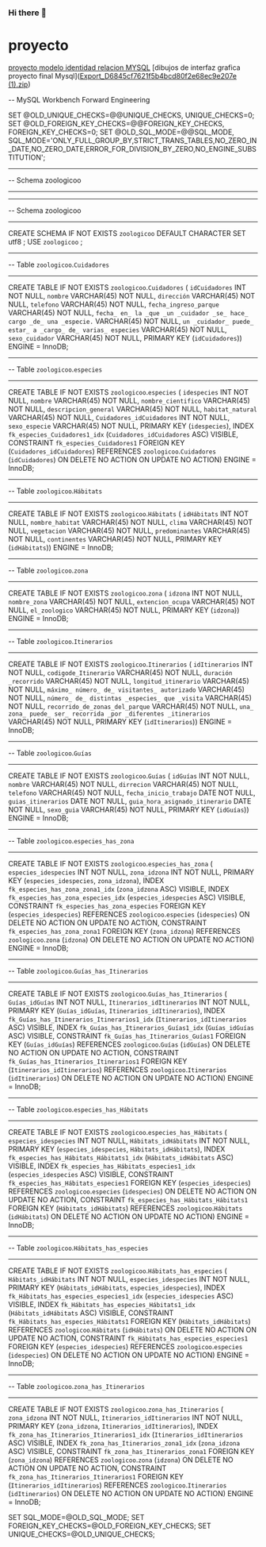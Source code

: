 ### Hi there 👋
# proyecto 
[proyecto modelo identidad relacion MYSQL](https://user-images.githubusercontent.com/87336816/126179185-90ca1c47-7f18-46d5-b372-a2dc352e8a31.png)
[dibujos de interfaz grafica proyecto final Mysql]([Export_D6845cf7621f5b4bcd80f2e68ec9e207e (1).zip](https://github.com/anderson755/anderson755/files/6859047/Export_D6845cf7621f5b4bcd80f2e68ec9e207e.1.zip))

-- MySQL Workbench Forward Engineering

SET @OLD_UNIQUE_CHECKS=@@UNIQUE_CHECKS, UNIQUE_CHECKS=0;
SET @OLD_FOREIGN_KEY_CHECKS=@@FOREIGN_KEY_CHECKS, FOREIGN_KEY_CHECKS=0;
SET @OLD_SQL_MODE=@@SQL_MODE, SQL_MODE='ONLY_FULL_GROUP_BY,STRICT_TRANS_TABLES,NO_ZERO_IN_DATE,NO_ZERO_DATE,ERROR_FOR_DIVISION_BY_ZERO,NO_ENGINE_SUBSTITUTION';

-- -----------------------------------------------------
-- Schema zoologicoo
-- -----------------------------------------------------

-- -----------------------------------------------------
-- Schema zoologicoo
-- -----------------------------------------------------
CREATE SCHEMA IF NOT EXISTS `zoologicoo` DEFAULT CHARACTER SET utf8 ;
USE `zoologicoo` ;

-- -----------------------------------------------------
-- Table `zoologicoo`.`Cuidadores`
-- -----------------------------------------------------
CREATE TABLE IF NOT EXISTS `zoologicoo`.`Cuidadores` (
  `idCuidadores` INT NOT NULL,
  `nombre` VARCHAR(45) NOT NULL,
  `dirección` VARCHAR(45) NOT NULL,
  `telefono` VARCHAR(45) NOT NULL,
  `fecha_ingreso_parque` VARCHAR(45) NOT NULL,
  `fecha_ en_ la _que _un _cuidador _se_ hace_ cargo _de_ una _especie.` VARCHAR(45) NOT NULL,
  `un _cuidador_ puede_ estar_ a _cargo_ de_ varias_ especies` VARCHAR(45) NOT NULL,
  `sexo_cuidador` VARCHAR(45) NOT NULL,
  PRIMARY KEY (`idCuidadores`))
ENGINE = InnoDB;


-- -----------------------------------------------------
-- Table `zoologicoo`.`especies`
-- -----------------------------------------------------
CREATE TABLE IF NOT EXISTS `zoologicoo`.`especies` (
  `idespecies` INT NOT NULL,
  `nombre` VARCHAR(45) NOT NULL,
  `nombre_cientifico` VARCHAR(45) NOT NULL,
  `descripcion_general` VARCHAR(45) NOT NULL,
  `habitat_natural` VARCHAR(45) NOT NULL,
  `Cuidadores_idCuidadores` INT NOT NULL,
  `sexo_especie` VARCHAR(45) NOT NULL,
  PRIMARY KEY (`idespecies`),
  INDEX `fk_especies_Cuidadores1_idx` (`Cuidadores_idCuidadores` ASC) VISIBLE,
  CONSTRAINT `fk_especies_Cuidadores1`
    FOREIGN KEY (`Cuidadores_idCuidadores`)
    REFERENCES `zoologicoo`.`Cuidadores` (`idCuidadores`)
    ON DELETE NO ACTION
    ON UPDATE NO ACTION)
ENGINE = InnoDB;


-- -----------------------------------------------------
-- Table `zoologicoo`.`Hábitats`
-- -----------------------------------------------------
CREATE TABLE IF NOT EXISTS `zoologicoo`.`Hábitats` (
  `idHábitats` INT NOT NULL,
  `nombre_habitat` VARCHAR(45) NOT NULL,
  `clima` VARCHAR(45) NOT NULL,
  `vegetacion` VARCHAR(45) NOT NULL,
  `predominantes` VARCHAR(45) NOT NULL,
  `continentes` VARCHAR(45) NOT NULL,
  PRIMARY KEY (`idHábitats`))
ENGINE = InnoDB;


-- -----------------------------------------------------
-- Table `zoologicoo`.`zona`
-- -----------------------------------------------------
CREATE TABLE IF NOT EXISTS `zoologicoo`.`zona` (
  `idzona` INT NOT NULL,
  `nombre_zona` VARCHAR(45) NOT NULL,
  `extencion_ocupa` VARCHAR(45) NOT NULL,
  `el_zoologico` VARCHAR(45) NOT NULL,
  PRIMARY KEY (`idzona`))
ENGINE = InnoDB;


-- -----------------------------------------------------
-- Table `zoologicoo`.`Itinerarios`
-- -----------------------------------------------------
CREATE TABLE IF NOT EXISTS `zoologicoo`.`Itinerarios` (
  `idItinerarios` INT NOT NULL,
  `codigode_Itinerario` VARCHAR(45) NOT NULL,
  `duración _recorrido` VARCHAR(45) NOT NULL,
  `longitud_itinerario` VARCHAR(45) NOT NULL,
  `máximo_ número_ de_ visitantes_ autorizado` VARCHAR(45) NOT NULL,
  `número_ de_ distintas _especies_ que _visita` VARCHAR(45) NOT NULL,
  `recorrido_de_zonas_del_parque` VARCHAR(45) NOT NULL,
  `una_ zona_ puede_ ser_ recorrida _por _diferentes _itinerarios` VARCHAR(45) NOT NULL,
  PRIMARY KEY (`idItinerarios`))
ENGINE = InnoDB;


-- -----------------------------------------------------
-- Table `zoologicoo`.`Guías`
-- -----------------------------------------------------
CREATE TABLE IF NOT EXISTS `zoologicoo`.`Guías` (
  `idGuías` INT NOT NULL,
  `nombre` VARCHAR(45) NOT NULL,
  `dirrecion` VARCHAR(45) NOT NULL,
  `telefono` VARCHAR(45) NOT NULL,
  `fecha_inicio_trabajo` DATE NOT NULL,
  `guias_itinerarios` DATE NOT NULL,
  `guia_hora_asignado_itinerario` DATE NOT NULL,
  `sexo_guia` VARCHAR(45) NOT NULL,
  PRIMARY KEY (`idGuías`))
ENGINE = InnoDB;


-- -----------------------------------------------------
-- Table `zoologicoo`.`especies_has_zona`
-- -----------------------------------------------------
CREATE TABLE IF NOT EXISTS `zoologicoo`.`especies_has_zona` (
  `especies_idespecies` INT NOT NULL,
  `zona_idzona` INT NOT NULL,
  PRIMARY KEY (`especies_idespecies`, `zona_idzona`),
  INDEX `fk_especies_has_zona_zona1_idx` (`zona_idzona` ASC) VISIBLE,
  INDEX `fk_especies_has_zona_especies_idx` (`especies_idespecies` ASC) VISIBLE,
  CONSTRAINT `fk_especies_has_zona_especies`
    FOREIGN KEY (`especies_idespecies`)
    REFERENCES `zoologicoo`.`especies` (`idespecies`)
    ON DELETE NO ACTION
    ON UPDATE NO ACTION,
  CONSTRAINT `fk_especies_has_zona_zona1`
    FOREIGN KEY (`zona_idzona`)
    REFERENCES `zoologicoo`.`zona` (`idzona`)
    ON DELETE NO ACTION
    ON UPDATE NO ACTION)
ENGINE = InnoDB;


-- -----------------------------------------------------
-- Table `zoologicoo`.`Guías_has_Itinerarios`
-- -----------------------------------------------------
CREATE TABLE IF NOT EXISTS `zoologicoo`.`Guías_has_Itinerarios` (
  `Guías_idGuías` INT NOT NULL,
  `Itinerarios_idItinerarios` INT NOT NULL,
  PRIMARY KEY (`Guías_idGuías`, `Itinerarios_idItinerarios`),
  INDEX `fk_Guías_has_Itinerarios_Itinerarios1_idx` (`Itinerarios_idItinerarios` ASC) VISIBLE,
  INDEX `fk_Guías_has_Itinerarios_Guías1_idx` (`Guías_idGuías` ASC) VISIBLE,
  CONSTRAINT `fk_Guías_has_Itinerarios_Guías1`
    FOREIGN KEY (`Guías_idGuías`)
    REFERENCES `zoologicoo`.`Guías` (`idGuías`)
    ON DELETE NO ACTION
    ON UPDATE NO ACTION,
  CONSTRAINT `fk_Guías_has_Itinerarios_Itinerarios1`
    FOREIGN KEY (`Itinerarios_idItinerarios`)
    REFERENCES `zoologicoo`.`Itinerarios` (`idItinerarios`)
    ON DELETE NO ACTION
    ON UPDATE NO ACTION)
ENGINE = InnoDB;


-- -----------------------------------------------------
-- Table `zoologicoo`.`especies_has_Hábitats`
-- -----------------------------------------------------
CREATE TABLE IF NOT EXISTS `zoologicoo`.`especies_has_Hábitats` (
  `especies_idespecies` INT NOT NULL,
  `Hábitats_idHábitats` INT NOT NULL,
  PRIMARY KEY (`especies_idespecies`, `Hábitats_idHábitats`),
  INDEX `fk_especies_has_Hábitats_Hábitats1_idx` (`Hábitats_idHábitats` ASC) VISIBLE,
  INDEX `fk_especies_has_Hábitats_especies1_idx` (`especies_idespecies` ASC) VISIBLE,
  CONSTRAINT `fk_especies_has_Hábitats_especies1`
    FOREIGN KEY (`especies_idespecies`)
    REFERENCES `zoologicoo`.`especies` (`idespecies`)
    ON DELETE NO ACTION
    ON UPDATE NO ACTION,
  CONSTRAINT `fk_especies_has_Hábitats_Hábitats1`
    FOREIGN KEY (`Hábitats_idHábitats`)
    REFERENCES `zoologicoo`.`Hábitats` (`idHábitats`)
    ON DELETE NO ACTION
    ON UPDATE NO ACTION)
ENGINE = InnoDB;


-- -----------------------------------------------------
-- Table `zoologicoo`.`Hábitats_has_especies`
-- -----------------------------------------------------
CREATE TABLE IF NOT EXISTS `zoologicoo`.`Hábitats_has_especies` (
  `Hábitats_idHábitats` INT NOT NULL,
  `especies_idespecies` INT NOT NULL,
  PRIMARY KEY (`Hábitats_idHábitats`, `especies_idespecies`),
  INDEX `fk_Hábitats_has_especies_especies1_idx` (`especies_idespecies` ASC) VISIBLE,
  INDEX `fk_Hábitats_has_especies_Hábitats1_idx` (`Hábitats_idHábitats` ASC) VISIBLE,
  CONSTRAINT `fk_Hábitats_has_especies_Hábitats1`
    FOREIGN KEY (`Hábitats_idHábitats`)
    REFERENCES `zoologicoo`.`Hábitats` (`idHábitats`)
    ON DELETE NO ACTION
    ON UPDATE NO ACTION,
  CONSTRAINT `fk_Hábitats_has_especies_especies1`
    FOREIGN KEY (`especies_idespecies`)
    REFERENCES `zoologicoo`.`especies` (`idespecies`)
    ON DELETE NO ACTION
    ON UPDATE NO ACTION)
ENGINE = InnoDB;


-- -----------------------------------------------------
-- Table `zoologicoo`.`zona_has_Itinerarios`
-- -----------------------------------------------------
CREATE TABLE IF NOT EXISTS `zoologicoo`.`zona_has_Itinerarios` (
  `zona_idzona` INT NOT NULL,
  `Itinerarios_idItinerarios` INT NOT NULL,
  PRIMARY KEY (`zona_idzona`, `Itinerarios_idItinerarios`),
  INDEX `fk_zona_has_Itinerarios_Itinerarios1_idx` (`Itinerarios_idItinerarios` ASC) VISIBLE,
  INDEX `fk_zona_has_Itinerarios_zona1_idx` (`zona_idzona` ASC) VISIBLE,
  CONSTRAINT `fk_zona_has_Itinerarios_zona1`
    FOREIGN KEY (`zona_idzona`)
    REFERENCES `zoologicoo`.`zona` (`idzona`)
    ON DELETE NO ACTION
    ON UPDATE NO ACTION,
  CONSTRAINT `fk_zona_has_Itinerarios_Itinerarios1`
    FOREIGN KEY (`Itinerarios_idItinerarios`)
    REFERENCES `zoologicoo`.`Itinerarios` (`idItinerarios`)
    ON DELETE NO ACTION
    ON UPDATE NO ACTION)
ENGINE = InnoDB;


SET SQL_MODE=@OLD_SQL_MODE;
SET FOREIGN_KEY_CHECKS=@OLD_FOREIGN_KEY_CHECKS;
SET UNIQUE_CHECKS=@OLD_UNIQUE_CHECKS;
